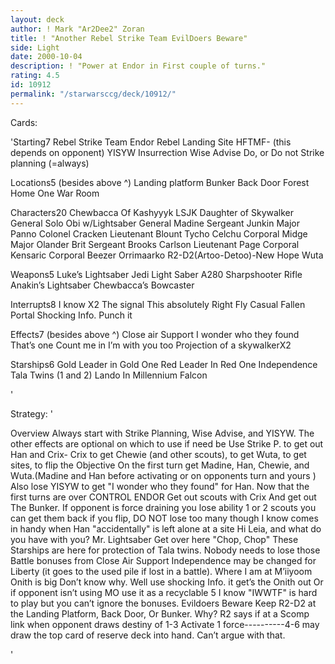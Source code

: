 ```yaml
---
layout: deck
author: ! Mark "Ar2Dee2" Zoran
title: ! "Another Rebel Strike Team EvilDoers Beware"
side: Light
date: 2000-10-04
description: ! "Power at Endor in First couple of turns."
rating: 4.5
id: 10912
permalink: "/starwarsccg/deck/10912/"
---
```

Cards: 

'Starting7
Rebel Strike Team
Endor
Rebel Landing Site
HFTMF-
(this depends on opponent)
YISYW
Insurrection
Wise Advise
Do, or Do not
Strike planning
(=always)

Locations5 (besides above ^)
Landing platform
Bunker
Back Door
Forest
Home One War Room

Characters20
Chewbacca Of Kashyyyk
LSJK
Daughter of Skywalker
General  Solo
Obi w/Lightsaber
General Madine
Sergeant Junkin
Major Panno
Colonel Cracken
Lieutenant Blount
Tycho Celchu
Corporal Midge
Major Olander Brit
Sergeant Brooks Carlson
Lieutenant Page
Corporal Kensaric
Corporal Beezer
Orrimaarko
R2-D2(Artoo-Detoo)-New Hope
Wuta

Weapons5
Luke’s Lightsaber
Jedi Light Saber
A280 Sharpshooter Rifle
Anakin’s Lightsaber
Chewbacca’s Bowcaster

Interrupts8
I know X2
The signal
This absolutely Right
Fly Casual
Fallen Portal
Shocking Info.
Punch it

Effects7 (besides above ^)
Close air Support
I wonder who they found
That&#8217;s one
Count me in
I’m with you too
Projection of a skywalkerX2

Starships6
Gold Leader in Gold One
Red Leader In Red One
Independence
Tala Twins (1 and 2)
Lando In Millennium Falcon

'

Strategy: '

Overview
Always start with Strike Planning, Wise Advise, and YISYW. The other effects are optional on which to use if need
be Use Strike P. to get out Han and Crix- Crix to get Chewie (and other scouts), to get Wuta, to get sites, to flip the
Objective
On the first turn get Madine, Han, Chewie, and Wuta.(Madine and Han before activating or on opponents turn and
yours )
Also lose YISYW to get "I wonder who they found" for Han.
Now that the first turns are over CONTROL ENDOR Get out scouts with Crix And get out The Bunker. If
opponent is force draining you lose ability 1 or 2 scouts you can get them back if you flip, DO NOT lose too many
though
I know comes in handy when Han "accidentally" is left alone at a site Hi Leia, and what do you have with you? Mr.
Lightsaber Get over here "Chop, Chop"
These Starships are here for protection of Tala twins. Nobody needs to lose those Battle bonuses from Close Air
Support
Independence may be changed for Liberty (it goes to the used pile if lost in a battle).
Where I am at M&#8217;iiyoom Onith is big Don&#8217;t know why. Well use shocking Info. it get’s the Onith out Or if opponent
isn’t using MO use it as a recyclable 5
I know "IWWTF" is hard to play but you can’t ignore the bonuses. Evildoers Beware
Keep R2-D2 at the Landing Platform, Back Door, Or Bunker. Why?	R2 says if at a Scomp link when opponent
draws destiny of 1-3 Activate 1 force----------4-6 may draw the top card of reserve deck into hand. Can’t argue with
that.

'
